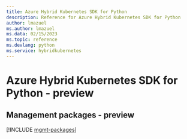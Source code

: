 ```yaml
---
title: Azure Hybrid Kubernetes SDK for Python
description: Reference for Azure Hybrid Kubernetes SDK for Python
author: lmazuel
ms.author: lmazuel
ms.data: 02/15/2023
ms.topic: reference
ms.devlang: python
ms.service: hybridkubernetes
---
```

# Azure Hybrid Kubernetes SDK for Python - preview

## Management packages - preview
[!INCLUDE [mgmt-packages](hybrid-kubernetes-mgmt-index.md)]
